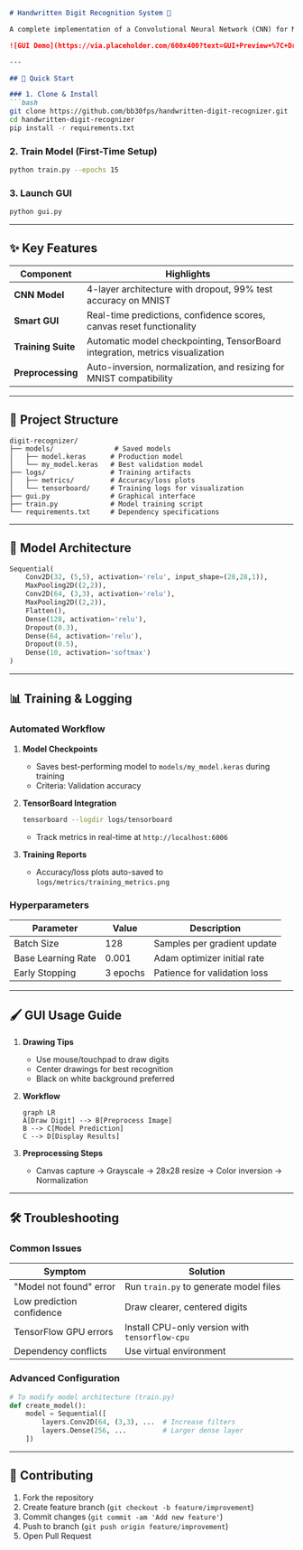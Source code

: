 ```markdown
# Handwritten Digit Recognition System 🔢

A complete implementation of a Convolutional Neural Network (CNN) for MNIST digit classification with a graphical user interface for real-time predictions. Built with TensorFlow and Tkinter. Ideal for ML education and prototyping.

![GUI Demo](https://via.placeholder.com/600x400?text=GUI+Preview+%7C+Draw+%26+Recognize+Digits) *Example: GUI Interface*

---

## 🚀 Quick Start

### 1. Clone & Install
```bash
git clone https://github.com/bb30fps/handwritten-digit-recognizer.git
cd handwritten-digit-recognizer
pip install -r requirements.txt
```

### 2. Train Model (First-Time Setup)
```bash
python train.py --epochs 15
```

### 3. Launch GUI
```bash
python gui.py
```

---

## ✨ Key Features

| Component         | Highlights                                                                 |
|-------------------|----------------------------------------------------------------------------|
| **CNN Model**     | 4-layer architecture with dropout, 99% test accuracy on MNIST              |
| **Smart GUI**     | Real-time predictions, confidence scores, canvas reset functionality       |
| **Training Suite**| Automatic model checkpointing, TensorBoard integration, metrics visualization |
| **Preprocessing** | Auto-inversion, normalization, and resizing for MNIST compatibility       |

---

## 📂 Project Structure

```plaintext
digit-recognizer/
├── models/               # Saved models
│   ├── model.keras      # Production model
│   └── my_model.keras   # Best validation model
├── logs/                # Training artifacts
│   ├── metrics/         # Accuracy/loss plots
│   └── tensorboard/     # Training logs for visualization
├── gui.py               # Graphical interface
├── train.py             # Model training script
└── requirements.txt     # Dependency specifications
```

---

## 🧠 Model Architecture

```python
Sequential(
    Conv2D(32, (5,5), activation='relu', input_shape=(28,28,1)),
    MaxPooling2D((2,2)),
    Conv2D(64, (3,3), activation='relu'),
    MaxPooling2D((2,2)),
    Flatten(),
    Dense(128, activation='relu'),
    Dropout(0.3),
    Dense(64, activation='relu'),
    Dropout(0.5),
    Dense(10, activation='softmax')
)
```

---

## 📊 Training & Logging

### Automated Workflow
1. **Model Checkpoints**  
   - Saves best-performing model to `models/my_model.keras` during training
   - Criteria: Validation accuracy

2. **TensorBoard Integration**  
   ```bash
   tensorboard --logdir logs/tensorboard
   ```
   - Track metrics in real-time at `http://localhost:6006`

3. **Training Reports**  
   - Accuracy/loss plots auto-saved to `logs/metrics/training_metrics.png`

### Hyperparameters
| Parameter       | Value   | Description                          |
|-----------------|---------|--------------------------------------|
| Batch Size      | 128     | Samples per gradient update          |
| Base Learning Rate | 0.001 | Adam optimizer initial rate          |
| Early Stopping  | 3 epochs| Patience for validation loss         |

---

## 🖌️ GUI Usage Guide

1. **Drawing Tips**
   - Use mouse/touchpad to draw digits
   - Center drawings for best recognition
   - Black on white background preferred

2. **Workflow**
   ```mermaid
   graph LR
   A[Draw Digit] --> B[Preprocess Image]
   B --> C[Model Prediction]
   C --> D[Display Results]
   ```

3. **Preprocessing Steps**
   - Canvas capture → Grayscale → 28x28 resize → Color inversion → Normalization

---

## 🛠️ Troubleshooting

### Common Issues

| Symptom                          | Solution                                  |
|----------------------------------|-------------------------------------------|
| "Model not found" error          | Run `train.py` to generate model files    |
| Low prediction confidence        | Draw clearer, centered digits            |
| TensorFlow GPU errors            | Install CPU-only version with `tensorflow-cpu` |
| Dependency conflicts             | Use virtual environment                   |

### Advanced Configuration
```python
# To modify model architecture (train.py)
def create_model():
    model = Sequential([
        layers.Conv2D(64, (3,3), ...  # Increase filters
        layers.Dense(256, ...         # Larger dense layer
    ])
```

---

## 🤝 Contributing

1. Fork the repository
2. Create feature branch (`git checkout -b feature/improvement`)
3. Commit changes (`git commit -am 'Add new feature'`)
4. Push to branch (`git push origin feature/improvement`)
5. Open Pull Request

